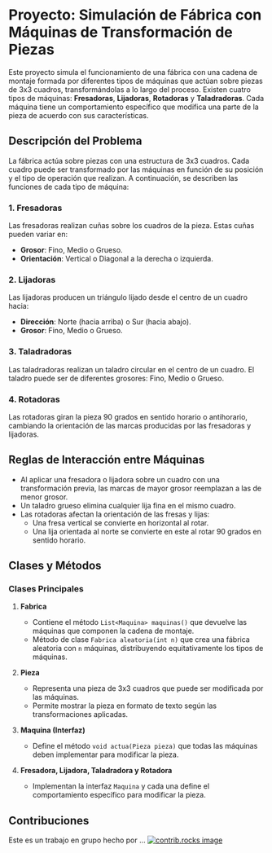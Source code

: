 # Proyecto: Simulación de Fábrica con Máquinas de Transformación de Piezas

Este proyecto simula el funcionamiento de una fábrica con una cadena de montaje formada por diferentes tipos de máquinas que actúan sobre piezas de 3x3 cuadros, transformándolas a lo largo del proceso. Existen cuatro tipos de máquinas: **Fresadoras**, **Lijadoras**, **Rotadoras** y **Taladradoras**. Cada máquina tiene un comportamiento específico que modifica una parte de la pieza de acuerdo con sus características.

## Descripción del Problema

La fábrica actúa sobre piezas con una estructura de 3x3 cuadros. Cada cuadro puede ser transformado por las máquinas en función de su posición y el tipo de operación que realizan. A continuación, se describen las funciones de cada tipo de máquina:

### 1. **Fresadoras**
Las fresadoras realizan cuñas sobre los cuadros de la pieza. Estas cuñas pueden variar en:
- **Grosor**: Fino, Medio o Grueso.
- **Orientación**: Vertical o Diagonal a la derecha o izquierda.

### 2. **Lijadoras**
Las lijadoras producen un triángulo lijado desde el centro de un cuadro hacia:
- **Dirección**: Norte (hacia arriba) o Sur (hacia abajo).
- **Grosor**: Fino, Medio o Grueso.


### 3. **Taladradoras**
Las taladradoras realizan un taladro circular en el centro de un cuadro. El taladro puede ser de diferentes grosores: Fino, Medio o Grueso.

### 4. **Rotadoras**
Las rotadoras giran la pieza 90 grados en sentido horario o antihorario, cambiando la orientación de las marcas producidas por las fresadoras y lijadoras.

## Reglas de Interacción entre Máquinas
- Al aplicar una fresadora o lijadora sobre un cuadro con una transformación previa, las marcas de mayor grosor reemplazan a las de menor grosor.
- Un taladro grueso elimina cualquier lija fina en el mismo cuadro.
- Las rotadoras afectan la orientación de las fresas y lijas:
  - Una fresa vertical se convierte en horizontal al rotar.
  - Una lija orientada al norte se convierte en este al rotar 90 grados en sentido horario.

## Clases y Métodos

### Clases Principales
1. **Fabrica**
   - Contiene el método `List<Maquina> maquinas()` que devuelve las máquinas que componen la cadena de montaje.
   - Método de clase `Fabrica aleatoria(int n)` que crea una fábrica aleatoria con `n` máquinas, distribuyendo equitativamente los tipos de máquinas.

2. **Pieza**
   - Representa una pieza de 3x3 cuadros que puede ser modificada por las máquinas.
   - Permite mostrar la pieza en formato de texto según las transformaciones aplicadas.

3. **Maquina (Interfaz)**
   - Define el método `void actua(Pieza pieza)` que todas las máquinas deben implementar para modificar la pieza.

4. **Fresadora, Lijadora, Taladradora y Rotadora**
   - Implementan la interfaz `Maquina` y cada una define el comportamiento específico para modificar la pieza.

## Contribuciones
Este es un trabajo en grupo hecho por ...
<a href="https://github.com/cberdejo/ChallengeFabrica/graphs/contributors">
  <img src="https://contrib.rocks/image?repo=github_username/repo_name" alt="contrib.rocks image" />
</a>



